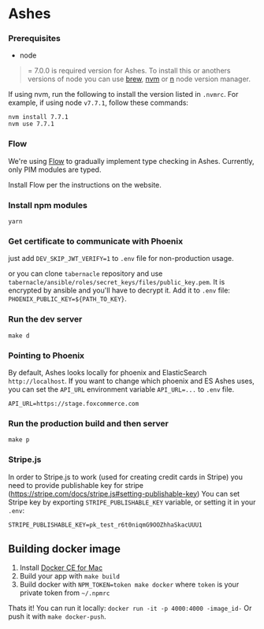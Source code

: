 # Ashes

### Prerequisites

* node

>= 7.0.0 is required version for Ashes.
To install this or anothers versions of node you can use [brew](http://brew.sh), [nvm](https://github.com/creationix/nvm) or [n](https://github.com/tj/n) node version manager.

If using nvm, run the following to install the version listed in `.nvmrc`. For example, if using node `v7.7.1`, follow these commands:

```
nvm install 7.7.1
nvm use 7.7.1
```

### Flow

We're using [Flow](https://flowtype.org) to gradually implement type checking in Ashes. Currently, only PIM modules are typed.

Install Flow per the instructions on the website.

### Install npm modules

```
yarn
```

### Get certificate to communicate with Phoenix

just add `DEV_SKIP_JWT_VERIFY=1` to `.env` file for non-production usage.

or you can clone `tabernacle` repository and use `tabernacle/ansible/roles/secret_keys/files/public_key.pem`. It is encrypted by ansible and you'll have to decrypt it. Add it to `.env` file: `PHOENIX_PUBLIC_KEY=${PATH_TO_KEY}`.

### Run the dev server

```
make d
```

### Pointing to Phoenix

By default, Ashes looks locally for phoenix and ElasticSearch `http://localhost`. If you want to change
which phoenix and ES Ashes uses, you can set the `API_URL` environment variable `API_URL=...` to `.env` file.

```
API_URL=https://stage.foxcommerce.com
```

### Run the production build and then server

```
make p
```

### Stripe.js

In order to Stripe.js to work (used for creating credit cards in Stripe) you need to provide publishable key for stripe (https://stripe.com/docs/stripe.js#setting-publishable-key)
You can set Stripe key by exporting `STRIPE_PUBLISHABLE_KEY` variable, or setting it in your `.env`:

  `STRIPE_PUBLISHABLE_KEY=pk_test_r6t0niqmG9OOZhhaSkacUUU1`

## Building docker image

1. Install [Docker CE for Mac](https://store.docker.com/editions/community/docker-ce-desktop-mac)
2. Build your app with `make build`
3. Build docker with `NPM_TOKEN=token make docker` where `token` is your private token from `~/.npmrc`

Thats it! You can run it locally: `docker run -it -p 4000:4000 -image_id-`
Or push it with `make docker-push`.
